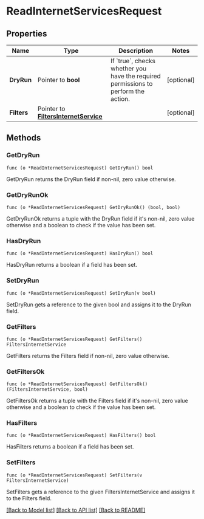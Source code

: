 # ReadInternetServicesRequest

## Properties

Name | Type | Description | Notes
------------ | ------------- | ------------- | -------------
**DryRun** | Pointer to **bool** | If &#x60;true&#x60;, checks whether you have the required permissions to perform the action. | [optional] 
**Filters** | Pointer to [**FiltersInternetService**](FiltersInternetService.md) |  | [optional] 

## Methods

### GetDryRun

`func (o *ReadInternetServicesRequest) GetDryRun() bool`

GetDryRun returns the DryRun field if non-nil, zero value otherwise.

### GetDryRunOk

`func (o *ReadInternetServicesRequest) GetDryRunOk() (bool, bool)`

GetDryRunOk returns a tuple with the DryRun field if it's non-nil, zero value otherwise
and a boolean to check if the value has been set.

### HasDryRun

`func (o *ReadInternetServicesRequest) HasDryRun() bool`

HasDryRun returns a boolean if a field has been set.

### SetDryRun

`func (o *ReadInternetServicesRequest) SetDryRun(v bool)`

SetDryRun gets a reference to the given bool and assigns it to the DryRun field.

### GetFilters

`func (o *ReadInternetServicesRequest) GetFilters() FiltersInternetService`

GetFilters returns the Filters field if non-nil, zero value otherwise.

### GetFiltersOk

`func (o *ReadInternetServicesRequest) GetFiltersOk() (FiltersInternetService, bool)`

GetFiltersOk returns a tuple with the Filters field if it's non-nil, zero value otherwise
and a boolean to check if the value has been set.

### HasFilters

`func (o *ReadInternetServicesRequest) HasFilters() bool`

HasFilters returns a boolean if a field has been set.

### SetFilters

`func (o *ReadInternetServicesRequest) SetFilters(v FiltersInternetService)`

SetFilters gets a reference to the given FiltersInternetService and assigns it to the Filters field.


[[Back to Model list]](../README.md#documentation-for-models) [[Back to API list]](../README.md#documentation-for-api-endpoints) [[Back to README]](../README.md)



